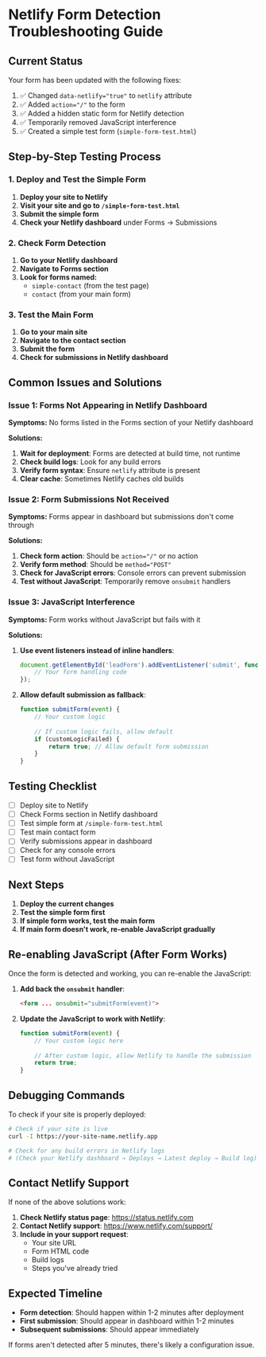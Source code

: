 # Netlify Form Detection Troubleshooting Guide

## Current Status
Your form has been updated with the following fixes:

1. ✅ Changed `data-netlify="true"` to `netlify` attribute
2. ✅ Added `action="/"` to the form
3. ✅ Added a hidden static form for Netlify detection
4. ✅ Temporarily removed JavaScript interference
5. ✅ Created a simple test form (`simple-form-test.html`)

## Step-by-Step Testing Process

### 1. Deploy and Test the Simple Form

1. **Deploy your site to Netlify**
2. **Visit your site and go to `/simple-form-test.html`**
3. **Submit the simple form**
4. **Check your Netlify dashboard** under Forms → Submissions

### 2. Check Form Detection

1. **Go to your Netlify dashboard**
2. **Navigate to Forms section**
3. **Look for forms named:**
   - `simple-contact` (from the test page)
   - `contact` (from your main form)

### 3. Test the Main Form

1. **Go to your main site**
2. **Navigate to the contact section**
3. **Submit the form**
4. **Check for submissions in Netlify dashboard**

## Common Issues and Solutions

### Issue 1: Forms Not Appearing in Netlify Dashboard

**Symptoms:** No forms listed in the Forms section of your Netlify dashboard

**Solutions:**
1. **Wait for deployment**: Forms are detected at build time, not runtime
2. **Check build logs**: Look for any build errors
3. **Verify form syntax**: Ensure `netlify` attribute is present
4. **Clear cache**: Sometimes Netlify caches old builds

### Issue 2: Form Submissions Not Received

**Symptoms:** Forms appear in dashboard but submissions don't come through

**Solutions:**
1. **Check form action**: Should be `action="/"` or no action
2. **Verify form method**: Should be `method="POST"`
3. **Check for JavaScript errors**: Console errors can prevent submission
4. **Test without JavaScript**: Temporarily remove `onsubmit` handlers

### Issue 3: JavaScript Interference

**Symptoms:** Form works without JavaScript but fails with it

**Solutions:**
1. **Use event listeners instead of inline handlers**:
   ```javascript
   document.getElementById('leadForm').addEventListener('submit', function(e) {
       // Your form handling code
   });
   ```

2. **Allow default submission as fallback**:
   ```javascript
   function submitForm(event) {
       // Your custom logic
       
       // If custom logic fails, allow default
       if (customLogicFailed) {
           return true; // Allow default form submission
       }
   }
   ```

## Testing Checklist

- [ ] Deploy site to Netlify
- [ ] Check Forms section in Netlify dashboard
- [ ] Test simple form at `/simple-form-test.html`
- [ ] Test main contact form
- [ ] Verify submissions appear in dashboard
- [ ] Check for any console errors
- [ ] Test form without JavaScript

## Next Steps

1. **Deploy the current changes**
2. **Test the simple form first**
3. **If simple form works, test the main form**
4. **If main form doesn't work, re-enable JavaScript gradually**

## Re-enabling JavaScript (After Form Works)

Once the form is detected and working, you can re-enable the JavaScript:

1. **Add back the `onsubmit` handler**:
   ```html
   <form ... onsubmit="submitForm(event)">
   ```

2. **Update the JavaScript to work with Netlify**:
   ```javascript
   function submitForm(event) {
       // Your custom logic here
       
       // After custom logic, allow Netlify to handle the submission
       return true;
   }
   ```

## Debugging Commands

To check if your site is properly deployed:

```bash
# Check if your site is live
curl -I https://your-site-name.netlify.app

# Check for any build errors in Netlify logs
# (Check your Netlify dashboard → Deploys → Latest deploy → Build log)
```

## Contact Netlify Support

If none of the above solutions work:

1. **Check Netlify status page**: https://status.netlify.com
2. **Contact Netlify support**: https://www.netlify.com/support/
3. **Include in your support request**:
   - Your site URL
   - Form HTML code
   - Build logs
   - Steps you've already tried

## Expected Timeline

- **Form detection**: Should happen within 1-2 minutes after deployment
- **First submission**: Should appear in dashboard within 1-2 minutes
- **Subsequent submissions**: Should appear immediately

If forms aren't detected after 5 minutes, there's likely a configuration issue.